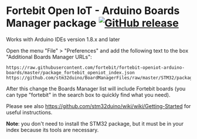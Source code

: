 # Fortebit Open IoT - Arduino Boards Manager package [![GitHub release](https://img.shields.io/github/release/fortebit/fortebit-openiot-arduino-boards.svg)](https://github.com/fortebit/fortebit-openiot-arduino-boards/releases/latest)

Works with Arduino IDEs version 1.8.x and later

Open the menu "File" > "Preferences" and add the following text to the box "Additional Boards Manager URLs":

    https://raw.githubusercontent.com/fortebit/fortebit-openiot-arduino-boards/master/package_fortebit_openiot_index.json
    https://github.com/stm32duino/BoardManagerFiles/raw/master/STM32/package_stm_index.json

After this change the Boards Manager list will include Fortebit boards (you can type "fortebit" in the search box to quickly find what you need).

Please see also https://github.com/stm32duino/wiki/wiki/Getting-Started for useful instructions.

**Note**: you don't need to install the STM32 package, but it must be in your index because its tools are necessary.
